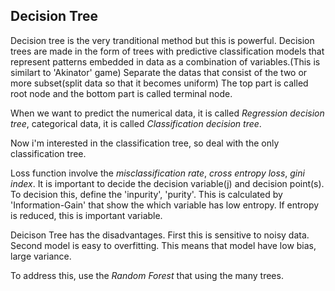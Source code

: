 ## Decision Tree

Decision tree is the very tranditional method but this is powerful. Decision trees are made in the form of trees with predictive classification models that represent patterns embedded in data as a combination of variables.(This is similart to 'Akinator' game) Separate the datas that consist of the two or more subset(split data so that it becomes uniform)
The top part is called root node and the bottom part is called terminal node.

When we want to predict the numerical data, it is called _Regression decision tree_, categorical data, it is called _Classification decision tree_.

Now i'm interested in the classification tree, so deal with the only classification tree.

Loss function involve the _misclassification rate_, _cross entropy loss_, _gini index_.
It is important to decide the decision variable(j) and decision point(s). To decision this, define the 'inpurity', 'purity'. This is calculated by 'Information-Gain' that show the which variable has low entropy. If entropy is reduced, this is important variable.

Deicison Tree has the disadvantages. First this is sensitive to noisy data. Second model is easy to overfitting. This means that model have low bias, large variance. 

To address this, use the _Random Forest_ that using the many trees.

